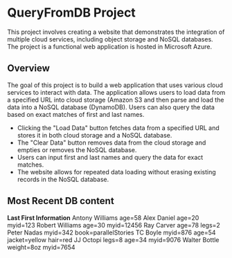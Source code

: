 # QueryFromDB Project

This project involves creating a website that demonstrates the integration of multiple cloud services, including object storage and NoSQL databases. The project is a functional web application is hosted in Microsoft Azure.

## Overview

The goal of this project is to build a web application that uses various cloud services to interact with data. The application allows users to load data from a specified URL into cloud storage (Amazon S3 and then parse and load the data into a NoSQL database (DynamoDB). Users can also query the data based on exact matches of first and last names.

- Clicking the "Load Data" button fetches data from a specified URL and stores it in both cloud storage and a NoSQL database.
- The "Clear Data" button removes data from the cloud storage and empties or removes the NoSQL database.
- Users can input first and last names and query the data for exact matches.
- The website allows for repeated data loading without erasing existing records in the NoSQL database.

## Most Recent DB content

**Last First Information**
Antony Williams age=58
Alex	Daniel age=20  myid=123
Robert Williams age=30 myid=12456
Ray Carver age=78 legs=2
Peter Nadas myid=342 book=parallelStories
TC Boyle myid=876 age=54 jacket=yellow hair=red
JJ Octopi legs=8 age=34 myid=9076
Walter Bottle weight=8oz myid=7654
